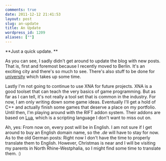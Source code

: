 ```yaml
---
comments: true
date: 2011-12-12 21:41:53
layout: post
slug: an-update
title: An Update
wordpress_id: 1209
aliases: [""]
---
```


**Just a quick update. **

As you can see, I sadly didn't get around to update the blog with new posts. That is, first and foremost because I recently moved to Berlin. It's an exciting city and there's so much to see. There's also stuff to be done for [university](http://www.htw-berlin.de/en) which takes up some time. 

Lastly I'm not going to continue to use XNA for future projects. XNA is a good toolset that can teach the very basics of game programming. But as far as I can tell, it's not really a tool set that is common in the industry. For now, I am only writing down some game ideas. Eventually I'll get a hold of C++ and actually finish some games that deserve a place on my portfolio. Until then, I'm playing around with the RIFT addon system. Their addons are based on [Lua](http://en.wikipedia.org/wiki/Lua_%28programming_language%29), which is a scripting language I don't want to miss out on.

Ah, yes: From now on, every post will be in English. I am not sure if I get around to buy an English domain name, so the _.de_ will have to stay for now. As to the old German posts: Right now I don't have the time to properly translate them to English. However, Christmas is near and I will be visiting my parents in North Rhine-Westphalia, so I might find some time to translate them. :)
